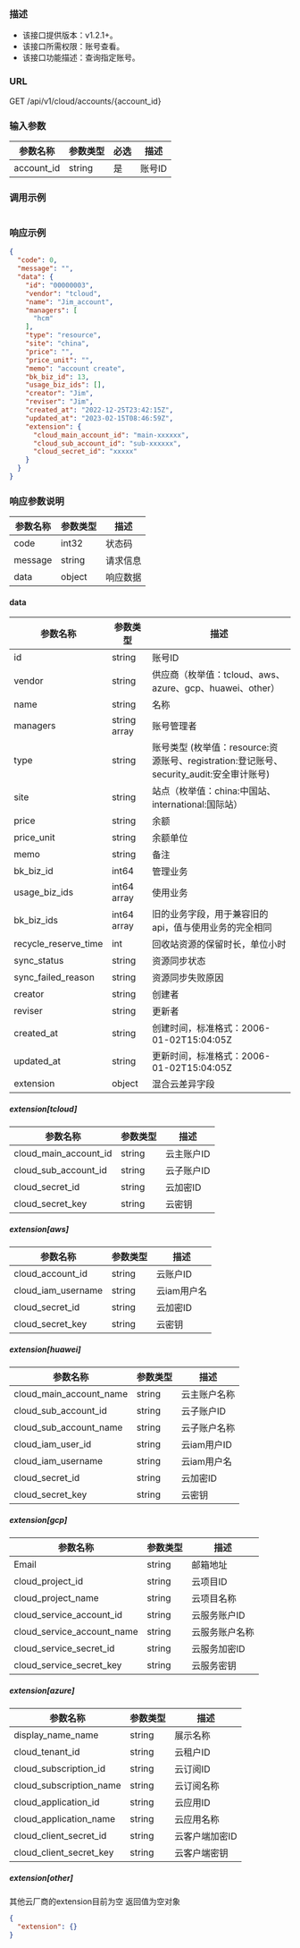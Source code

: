 ### 描述

- 该接口提供版本：v1.2.1+。
- 该接口所需权限：账号查看。
- 该接口功能描述：查询指定账号。

### URL

GET /api/v1/cloud/accounts/{account_id}

### 输入参数

| 参数名称       | 参数类型   | 必选 | 描述   |
|------------|--------|----|------|
| account_id | string | 是  | 账号ID |

### 调用示例

```json
```

### 响应示例

```json
{
  "code": 0,
  "message": "",
  "data": {
    "id": "00000003",
    "vendor": "tcloud",
    "name": "Jim_account",
    "managers": [
      "hcm"
    ],
    "type": "resource",
    "site": "china",
    "price": "",
    "price_unit": "",
    "memo": "account create",
    "bk_biz_id": 13,
    "usage_biz_ids": [],
    "creator": "Jim",
    "reviser": "Jim",
    "created_at": "2022-12-25T23:42:15Z",
    "updated_at": "2023-02-15T08:46:59Z",
    "extension": {
      "cloud_main_account_id": "main-xxxxxx",
      "cloud_sub_account_id": "sub-xxxxxx",
      "cloud_secret_id": "xxxxx"
    }
  }
}
```

### 响应参数说明

| 参数名称    | 参数类型   | 描述   |
|---------|--------|------|
| code    | int32  | 状态码  |
| message | string | 请求信息 |
| data    | object | 响应数据 |

#### data

| 参数名称                 | 参数类型         | 描述                                                               |
|----------------------|--------------|------------------------------------------------------------------|
| id                   | string       | 账号ID                                                             |
| vendor               | string       | 供应商（枚举值：tcloud、aws、azure、gcp、huawei、other）                       |
| name                 | string       | 名称                                                               |
| managers             | string array | 账号管理者                                                            |
| type                 | string       | 账号类型 (枚举值：resource:资源账号、registration:登记账号、security_audit:安全审计账号) |
| site                 | string       | 站点（枚举值：china:中国站、international:国际站）                              |
| price                | string       | 余额                                                               |
| price_unit           | string       | 余额单位                                                             |
| memo                 | string       | 备注                                                               |
| bk_biz_id            | int64        | 管理业务                                                             |
| usage_biz_ids        | int64 array  | 使用业务                                                             |
| bk_biz_ids           | int64 array  | 旧的业务字段，用于兼容旧的api，值与使用业务的完全相同                                     |
| recycle_reserve_time | int          | 回收站资源的保留时长，单位小时                                                  |
| sync_status          | string       | 资源同步状态                                                           |
| sync_failed_reason   | string       | 资源同步失败原因                                                         |
| creator              | string       | 创建者                                                              |
| reviser              | string       | 更新者                                                              |
| created_at           | string       | 创建时间，标准格式：2006-01-02T15:04:05Z                                   |
| updated_at           | string       | 更新时间，标准格式：2006-01-02T15:04:05Z                                   |
| extension            | object       | 混合云差异字段                                                          |

##### extension[tcloud]

| 参数名称                  | 参数类型   | 描述     |
|-----------------------|--------|--------|
| cloud_main_account_id | string | 云主账户ID |
| cloud_sub_account_id  | string | 云子账户ID |
| cloud_secret_id       | string | 云加密ID  |
| cloud_secret_key      | string | 云密钥    |

##### extension[aws]

| 参数名称               | 参数类型   | 描述      |
|--------------------|--------|---------|
| cloud_account_id   | string | 云账户ID   |
| cloud_iam_username | string | 云iam用户名 |
| cloud_secret_id    | string | 云加密ID   |
| cloud_secret_key   | string | 云密钥     |

##### extension[huawei]

| 参数名称                    | 参数类型   | 描述       |
|-------------------------|--------|----------|
| cloud_main_account_name | string | 云主账户名称   |
| cloud_sub_account_id    | string | 云子账户ID   |
| cloud_sub_account_name  | string | 云子账户名称   |
| cloud_iam_user_id       | string | 云iam用户ID |
| cloud_iam_username      | string | 云iam用户名  |
| cloud_secret_id         | string | 云加密ID    |
| cloud_secret_key        | string | 云密钥      |

##### extension[gcp]

| 参数名称                       | 参数类型   | 描述      |
|----------------------------|--------|---------|
| Email                      | string | 邮箱地址    |
| cloud_project_id           | string | 云项目ID   |
| cloud_project_name         | string | 云项目名称   |
| cloud_service_account_id   | string | 云服务账户ID |
| cloud_service_account_name | string | 云服务账户名称 |
| cloud_service_secret_id    | string | 云服务加密ID |
| cloud_service_secret_key   | string | 云服务密钥   |

##### extension[azure]

| 参数名称                    | 参数类型   | 描述       |
|-------------------------|--------|----------|
| display_name_name       | string | 展示名称     |
| cloud_tenant_id         | string | 云租户ID    |
| cloud_subscription_id   | string | 云订阅ID    |
| cloud_subscription_name | string | 云订阅名称    |
| cloud_application_id    | string | 云应用ID    |
| cloud_application_name  | string | 云应用名称    |
| cloud_client_secret_id  | string | 云客户端加密ID |
| cloud_client_secret_key | string | 云客户端密钥   |

#####  extension[other]

其他云厂商的extension目前为空
返回值为空对象
```json
{
  "extension": {}
}
```